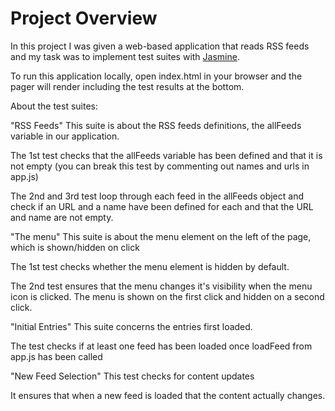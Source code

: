 # Project Overview

In this project I was given a web-based application that reads RSS feeds and my task was to implement test suites with [Jasmine](http://jasmine.github.io/).

To run this application locally, open index.html in your browser and the pager will render including the test results at the bottom.

About the test suites:

"RSS Feeds"
This suite is about the RSS feeds definitions, the allFeeds variable in our application.

The 1st test checks that the allFeeds variable has been defined and that it is not empty (you can break this test by commenting out names and urls in app.js)

The 2nd and 3rd test loop through each feed in the allFeeds object and check if an URL and a name have been defined for each and that the URL and name are not empty.

"The menu"
This suite is about the menu element on the left of the page, which is shown/hidden on click

The 1st test checks whether the menu element is hidden by default.

The 2nd test ensures that the menu changes it's visibility when the menu icon is clicked. The menu is shown on the first click and hidden on a second click.

"Initial Entries"
This suite concerns the entries first loaded.

The test checks if at least one feed has been loaded once loadFeed from app.js has been called

"New Feed Selection"
This test checks for content updates

It ensures that when a new feed is loaded that the content actually changes.